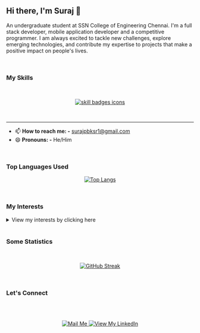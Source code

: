 ## Hi there, I'm Suraj 👋

An undergraduate student at SSN College of Engineering Chennai. I'm a full stack developer, mobile application developer and a competitive programmer. I am always excited to tackle new challenges, explore emerging technologies, and contribute my expertise to projects that make a positive impact on people's lives. 

<br>

### My Skills

<br>

<p align="center">
  <a href="https://github.com/suraj-2584?tab=repositories&q=&type=&language=&sort=stargazers" target="_blank">
    <img src="https://skillicons.dev/icons?i=flutter,dart,html,css,js,react,nodejs,mongodb,cpp,python,vscode,github,bootstrap" alt="skill badges icons" />
  </a>
</p>

<br>

---

- 📫 **How to reach me: -** [surajpbksr1@gmail.com](mailto:surajpbksr1@gmail.com)
- 😄 **Pronouns: -** He/Him 

<br>

### Top Languages Used
<div align="center">
  
 [![Top Langs](https://github-readme-stats.vercel.app/api/top-langs/?username=suraj-2584&theme=dark&layout=donut)](https://github.com/anuraghazra/github-readme-stats)

</div>

<br>

### My Interests
<details>
  <summary>View my interests by clicking here</summary>
  <br> 
    <ul>
        <li><a href = "https://codeforces.com/profile/suraj10" target="_blank">Competitive Programming</a></li>
        <li> <a href = "https://github.com/suraj-2584?tab=repositories" target="_blank">Full Stack Development</a></li>
        <li> <a href = "https://github.com/suraj-2584/contest-reminder" target="_blank">Discord Bot</a></li>
    </ul>
</details>

<br>

### Some Statistics
<br>
  
<div align="center">

[![GitHub Streak](https://streak-stats.demolab.com/?user=suraj-2584&theme=dark)](https://git.io/streak-stats)

</div>
<br>

### Let's Connect

<br>
<br>
<p align = 'center'>

  <a href = 'surajpbksr1@gmail.com' target="_blank"> 
    <img src = 'https://user-images.githubusercontent.com/73932121/156936080-302b8401-fced-44ec-a759-aa17e3476991.svg' alt = "Mail Me">
  </a>
  <a href = 'https://www.linkedin.com/in/suraj2584/' target="_blank"> 
    <img src = 'https://user-images.githubusercontent.com/73932121/156936120-7d41b2a8-1d04-4fb4-b2db-de468965799f.svg' alt = "View My LinkedIn">
  </a>
</p>


